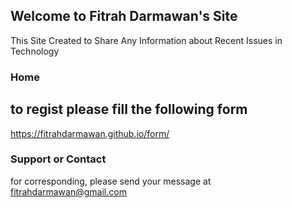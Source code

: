 ## Welcome to Fitrah Darmawan's Site

This Site Created to Share Any Information about Recent Issues in Technology

### Home
## to regist please fill the following form

https://fitrahdarmawan.github.io/form/

### Support or Contact

for corresponding, please send your message at fitrahdarmawan@gmail.com
